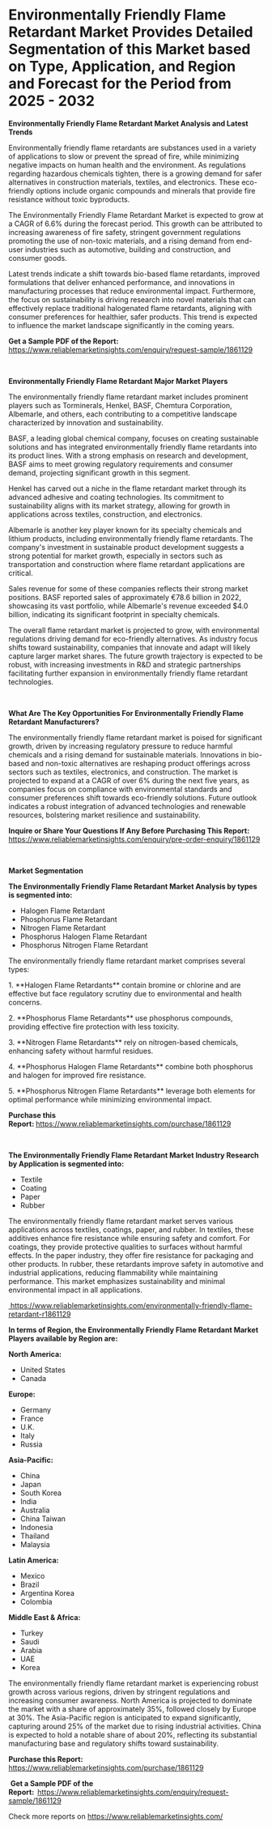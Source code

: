 <p><h1>Environmentally Friendly Flame Retardant Market Provides Detailed Segmentation of this Market based on Type, Application, and Region and Forecast for the Period from 2025 - 2032</h1></p><p><strong>Environmentally Friendly Flame Retardant Market Analysis and Latest Trends</strong></p>
<p><p>Environmentally friendly flame retardants are substances used in a variety of applications to slow or prevent the spread of fire, while minimizing negative impacts on human health and the environment. As regulations regarding hazardous chemicals tighten, there is a growing demand for safer alternatives in construction materials, textiles, and electronics. These eco-friendly options include organic compounds and minerals that provide fire resistance without toxic byproducts.</p><p>The Environmentally Friendly Flame Retardant Market is expected to grow at a CAGR of 6.6% during the forecast period. This growth can be attributed to increasing awareness of fire safety, stringent government regulations promoting the use of non-toxic materials, and a rising demand from end-user industries such as automotive, building and construction, and consumer goods. </p><p>Latest trends indicate a shift towards bio-based flame retardants, improved formulations that deliver enhanced performance, and innovations in manufacturing processes that reduce environmental impact. Furthermore, the focus on sustainability is driving research into novel materials that can effectively replace traditional halogenated flame retardants, aligning with consumer preferences for healthier, safer products. This trend is expected to influence the market landscape significantly in the coming years.</p></p>
<p><strong>Get a Sample PDF of the Report:&nbsp;</strong> <a href="https://www.reliablemarketinsights.com/enquiry/request-sample/1861129?utm_campaign=2197&utm_medium=2&utm_source=Github&utm_content=ia&utm_term=03042025&utm_id=environmentally-friendly-flame-retardant">https://www.reliablemarketinsights.com/enquiry/request-sample/1861129</a></p>
<p>&nbsp;</p>
<p><strong>Environmentally Friendly Flame Retardant Major Market Players</strong></p>
<p><p>The environmentally friendly flame retardant market includes prominent players such as Torminerals, Henkel, BASF, Chemtura Corporation, Albemarle, and others, each contributing to a competitive landscape characterized by innovation and sustainability.</p><p>BASF, a leading global chemical company, focuses on creating sustainable solutions and has integrated environmentally friendly flame retardants into its product lines. With a strong emphasis on research and development, BASF aims to meet growing regulatory requirements and consumer demand, projecting significant growth in this segment.</p><p>Henkel has carved out a niche in the flame retardant market through its advanced adhesive and coating technologies. Its commitment to sustainability aligns with its market strategy, allowing for growth in applications across textiles, construction, and electronics.</p><p>Albemarle is another key player known for its specialty chemicals and lithium products, including environmentally friendly flame retardants. The company's investment in sustainable product development suggests a strong potential for market growth, especially in sectors such as transportation and construction where flame retardant applications are critical.</p><p>Sales revenue for some of these companies reflects their strong market positions. BASF reported sales of approximately €78.6 billion in 2022, showcasing its vast portfolio, while Albemarle's revenue exceeded $4.0 billion, indicating its significant footprint in specialty chemicals.</p><p>The overall flame retardant market is projected to grow, with environmental regulations driving demand for eco-friendly alternatives. As industry focus shifts toward sustainability, companies that innovate and adapt will likely capture larger market shares. The future growth trajectory is expected to be robust, with increasing investments in R&D and strategic partnerships facilitating further expansion in environmentally friendly flame retardant technologies.</p></p>
<p>&nbsp;</p>
<p><strong>What Are The Key Opportunities For Environmentally Friendly Flame Retardant Manufacturers?</strong></p>
<p><p>The environmentally friendly flame retardant market is poised for significant growth, driven by increasing regulatory pressure to reduce harmful chemicals and a rising demand for sustainable materials. Innovations in bio-based and non-toxic alternatives are reshaping product offerings across sectors such as textiles, electronics, and construction. The market is projected to expand at a CAGR of over 6% during the next five years, as companies focus on compliance with environmental standards and consumer preferences shift towards eco-friendly solutions. Future outlook indicates a robust integration of advanced technologies and renewable resources, bolstering market resilience and sustainability.</p></p>
<p><strong>Inquire or Share Your Questions If Any Before Purchasing This Report:</strong> <a href="https://www.reliablemarketinsights.com/enquiry/pre-order-enquiry/1861129?utm_campaign=2197&utm_medium=2&utm_source=Github&utm_content=ia&utm_term=03042025&utm_id=environmentally-friendly-flame-retardant">https://www.reliablemarketinsights.com/enquiry/pre-order-enquiry/1861129</a></p>
<p>&nbsp;</p>
<p><strong>Market Segmentation</strong></p>
<p><strong>The Environmentally Friendly Flame Retardant Market Analysis by types is segmented into:</strong></p>
<p><ul><li>Halogen Flame Retardant</li><li>Phosphorus Flame Retardant</li><li>Nitrogen Flame Retardant</li><li>Phosphorus Halogen Flame Retardant</li><li>Phosphorus Nitrogen Flame Retardant</li></ul></p>
<p><p>The environmentally friendly flame retardant market comprises several types: </p><p>1. **Halogen Flame Retardants** contain bromine or chlorine and are effective but face regulatory scrutiny due to environmental and health concerns.</p><p>2. **Phosphorus Flame Retardants** use phosphorus compounds, providing effective fire protection with less toxicity.</p><p>3. **Nitrogen Flame Retardants** rely on nitrogen-based chemicals, enhancing safety without harmful residues.</p><p>4. **Phosphorus Halogen Flame Retardants** combine both phosphorus and halogen for improved fire resistance.</p><p>5. **Phosphorus Nitrogen Flame Retardants** leverage both elements for optimal performance while minimizing environmental impact.</p></p>
<p><strong>Purchase this Report:&nbsp;</strong><a href="https://www.reliablemarketinsights.com/purchase/1861129?utm_campaign=2197&utm_medium=2&utm_source=Github&utm_content=ia&utm_term=03042025&utm_id=environmentally-friendly-flame-retardant">https://www.reliablemarketinsights.com/purchase/1861129</a></p>
<p>&nbsp;</p>
<p><strong>The Environmentally Friendly Flame Retardant Market Industry Research by Application is segmented into:</strong></p>
<p><ul><li>Textile</li><li>Coating</li><li>Paper</li><li>Rubber</li></ul></p>
<p><p>The environmentally friendly flame retardant market serves various applications across textiles, coatings, paper, and rubber. In textiles, these additives enhance fire resistance while ensuring safety and comfort. For coatings, they provide protective qualities to surfaces without harmful effects. In the paper industry, they offer fire resistance for packaging and other products. In rubber, these retardants improve safety in automotive and industrial applications, reducing flammability while maintaining performance. This market emphasizes sustainability and minimal environmental impact in all applications.</p></p>
<p><a href="https://www.reliablemarketinsights.com/environmentally-friendly-flame-retardant-r1861129?utm_campaign=2197&utm_medium=2&utm_source=Github&utm_content=ia&utm_term=03042025&utm_id=environmentally-friendly-flame-retardant">&nbsp;https://www.reliablemarketinsights.com/environmentally-friendly-flame-retardant-r1861129</a></p>
<p><strong>In terms of Region, the Environmentally Friendly Flame Retardant Market Players available by Region are:</strong></p>
<p>
    <p> <strong> North America: </strong>
        <ul>
            <li>United States</li>
            <li>Canada</li>
        </ul>
        </p> 
    <p> <strong> Europe: </strong>
        <ul>
            <li>Germany</li>
            <li>France</li>
            <li>U.K.</li>
            <li>Italy</li>
            <li>Russia</li>
        </ul>
        </p> 
    <p> <strong> Asia-Pacific: </strong>
        <ul>
            <li>China</li>
            <li>Japan</li>
            <li>South Korea</li>
            <li>India</li>
            <li>Australia</li>
            <li>China Taiwan</li>
            <li>Indonesia</li>
            <li>Thailand</li>
            <li>Malaysia</li>
        </ul>
        </p> 
    <p> <strong> Latin America: </strong>
        <ul>
            <li>Mexico</li>
            <li>Brazil</li>
            <li>Argentina Korea</li>
            <li>Colombia</li>
        </ul>
        </p> 
    <p> <strong> Middle East & Africa: </strong>
        <ul>
            <li>Turkey</li>
            <li>Saudi</li>
            <li>Arabia</li>
            <li>UAE</li>
            <li>Korea</li>
        </ul>
    </p>
    </p>
<p><p>The environmentally friendly flame retardant market is experiencing robust growth across various regions, driven by stringent regulations and increasing consumer awareness. North America is projected to dominate the market with a share of approximately 35%, followed closely by Europe at 30%. The Asia-Pacific region is anticipated to expand significantly, capturing around 25% of the market due to rising industrial activities. China is expected to hold a notable share of about 20%, reflecting its substantial manufacturing base and regulatory shifts toward sustainability.</p></p>
<p><strong>Purchase this Report: </strong><a href="https://www.reliablemarketinsights.com/purchase/1861129?utm_campaign=2197&utm_medium=2&utm_source=Github&utm_content=ia&utm_term=03042025&utm_id=environmentally-friendly-flame-retardant">https://www.reliablemarketinsights.com/purchase/1861129</a></p>
<p>&nbsp;<strong>Get a Sample PDF of the Report:&nbsp;&nbsp;</strong><a href="https://www.reliablemarketinsights.com/enquiry/request-sample/1861129?utm_campaign=2197&utm_medium=2&utm_source=Github&utm_content=ia&utm_term=03042025&utm_id=environmentally-friendly-flame-retardant">https://www.reliablemarketinsights.com/enquiry/request-sample/1861129</a></p>
<p><strong></strong></p>
<p>Check more reports on <a href="https://www.reliablemarketinsights.com/?utm_campaign=2197&utm_medium=2&utm_source=Github&utm_content=ia&utm_term=03042025&utm_id=environmentally-friendly-flame-retardant">https://www.reliablemarketinsights.com/</a></p>